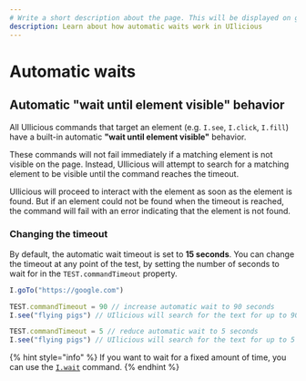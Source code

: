 ```yaml
---
# Write a short description about the page. This will be displayed on google search results.
description: Learn about how automatic waits work in UIlicious
---
```


# Automatic waits

## Automatic "wait until element visible" behavior

All UIlicious commands that target an element (e.g. `I.see`, `I.click`, `I.fill`) have a built-in automatic **"wait until element visible"** behavior. 

These commands will not fail immediately if a matching element is not visible on the page. Instead, UIlicious will attempt to search for a matching element to be visible until the command reaches the timeout. 

UIlicious will proceed to interact with the element as soon as the element is found. But if an element could not be found when the timeout is reached, the command will fail with an error indicating that the element is not found.

### Changing the timeout

By default, the automatic wait timeout is set to **15 seconds**. You can change the timeout at any point of the test, by setting the number of seconds to wait for in the `TEST.commandTimeout` property.

```javascript
I.goTo("https://google.com")

TEST.commandTimeout = 90 // increase automatic wait to 90 seconds
I.see("flying pigs") // UIlicious will search for the text for up to 90 seconds

TEST.commandTimeout = 5 // reduce automatic wait to 5 seconds
I.see("flying pigs") // UIlicious will search for the text for up to 5 seconds
```

{% hint style="info" %}
If you want to wait for a fixed amount of time, you can use the [`I.wait`](/reference/wait-commands/explicit-wait.md) command.
{% endhint %}